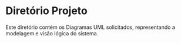 # Diretório Projeto

Este diretório contém os Diagramas UML solicitados, representando a modelagem e visão lógica do sistema.
